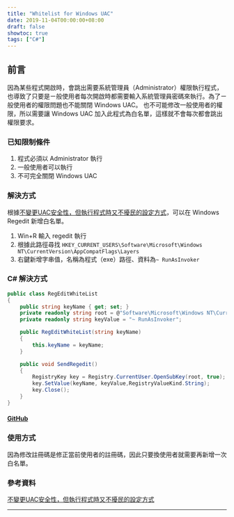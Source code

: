 ```yaml
---
title: "Whitelist for Windows UAC"
date: 2019-11-04T00:00:00+08:00
draft: false
showtoc: true
tags: ["C#"]
---
```

## 前言

因為某些程式開啟時，會跳出需要系統管理員（Administrator）權限執行程式，也導致了只要是ㄧ般使用者每次開啟時都需要輸入系統管理員密碼來執行。為了ㄧ般使用者的權限問題也不能關閉 Windows UAC。 也不可能修改一般使用者的權限，所以需要讓 Windows UAC 加入此程式為白名單，這樣就不會每次都會跳出權限要求。

### 已知限制條件

1. 程式必須以 Administrator 執行
1. 一般使用者可以執行
1. 不可完全關閉 Windows UAC

### 解決方式

根據[不變更UAC安全性，但執行程式時又不擾民的設定方式]("http://www.taode.idv.tw/WordPress?p=639")，可以在 Windows Regedit 新增白名單。

1. Win+R 輸入 regedit 執行
1. 根據此路徑尋找 `HKEY_CURRENT_USERS\Software\Microsoft\Windows NT\CurrentVersion\AppCompatFlags\Layers`
1. 右鍵新增字串值，名稱為程式（exe）路徑、資料為`~ RunAsInvoker`

### C# 解決方式

```C#
public class RegEditWhiteList
{
    public string keyName { get; set; }
    private readonly string root = @"Software\Microsoft\Windows NT\CurrentVersion\AppCompatFlags\Layers";
    private readonly string keyValue = "~ RunAsInvoker";

    public RegEditWhiteList(string keyName)
    {
        this.keyName = keyName;
    }

    public void SendRegedit()
    {
        RegistryKey key = Registry.CurrentUser.OpenSubKey(root, true);
        key.SetValue(keyName, keyValue,RegistryValueKind.String);
        key.Close();
    }
}
```

#### [GitHub]("https://github.com/Wenrong274/UACWhitelist")

### 使用方式

因為修改註冊碼是修正當前使用者的註冊碼，因此只要換使用者就需要再新增一次白名單。

### 參考資料

[不變更UAC安全性，但執行程式時又不擾民的設定方式]("http://www.taode.idv.tw/WordPress?p=639")

______________________________________________________________________
